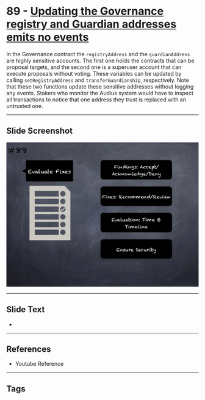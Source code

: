 
# 89 - [Updating the Governance registry and Guardian addresses emits no events](./Updating%20the%20Governance%20registry%20and%20Guardian%20addresses%20emits%20no%20events.md)

 In the Governance contract the `registryAddress` and the `guardianAddress` are highly sensitive accounts. The first one holds the contracts that can be proposal targets, and the second one is a superuser account that can execute proposals without voting. These variables can be updated by calling `setRegistryAddress` and `transferGuardianship`, respectively. Note that these two functions update these sensitive addresses without logging any events. Stakers who monitor the Audius system would have to inspect all transactions to notice that one address they trust is replaced with an untrusted one.


___
## Slide Screenshot
![089.png](../../images/6.Audit%20Techniques%20and%20Tools%20101/089.png)
___
## Slide Text
- 
___
## References
- Youtube Reference
___
## Tags
